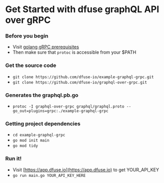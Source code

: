 # Get Started with dfuse graphQL API over gRPC 

### Before you begin
- Visit [golang gRPC prerequisites](https://grpc.io/docs/quickstart/go.html#prerequisites)
- Then make sure that `protoc` is accessible from your $PATH

### Get the source code
- `git clone https://github.com/dfuse-io/example-graphql-grpc.git`
- `git clone https://github.com/dfuse-io/graphql-over-grpc.git`

### Generates the graphql.pb.go
- `protoc -I graphql-over-grpc graphql/graphql.proto --go_out=plugins=grpc:./example-graphql-grpc`

### Getting project dependencies
- `cd example-graphql-grpc`
- `go mod init main`
- `go mod tidy` 

### Run it!
- Visit [https://app.dfuse.io](https://app.dfuse.io) to get YOUR_API_KEY 
- `go run main.go YOUR_API_KEY_HERE`
